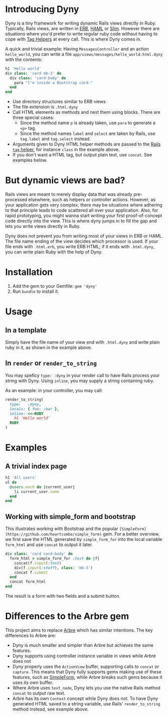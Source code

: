 # Introducing Dyny

Dyny is a tiny framework for writing dynamic Rails views directly in Ruby.
Typically, Rails views, are written in
[ERB](https://guides.rubyonrails.org/layouts_and_rendering.html),
[HAML](https://haml.info/) or [Slim](https://github.com/slim-template/slim).
However there are situations where you'd prefer to write regular ruby code
without having to cope with [Tag
Helpers](https://api.rubyonrails.org/classes/ActionView/Helpers/TagHelper.html)
at every call. This is where Dyny comes in.

A quick and trivial example: Having `MessagesController` and an action
`hello_world`, you can write a file `app/views/messages/hello_world.html.dyny`
with the contents:

```ruby
h1 'Hello world'
div class: 'card mb-3' do
  div class: 'card-body' do
    para "I'm inside a Bootstrap card."
  end
end
```

- Use directory structures similar to ERB views
- The file extension is `.html.dyny`
- Call HTML elements as methods and nest them using blocks. There are three special cases:
  - Since the method name `p` is already taken, use `para` to generate a `<p>` tag.
  - Since the method names `label` and `select` are taken by Rails, use
    `tag.label` and `tag.select` instead.
- Arguments given to Dyny HTML helper methods are passed to the [Rails `tag`
  helper](https://api.rubyonrails.org/classes/ActionView/Helpers/TagHelper.html#method-i-tag),
  for instance `class` in the example above.
- If you don't want a HTML tag, but output plain text, use `concat`. See examples below.

# But dynamic views are bad?

Rails views are meant to merely display data that was already pre-processed
elsewhere, such as helpers or controller actions. However, as your application
gets very complex, there may be situations where adhering to that principle
leads to code scattered all over your application. Also, for rapid prototyping,
you might wanna start writing your first proof-of-concept code directly into the
view. This is where dyny jumps in to fill the gap and lets you write views
directly in Ruby.

Dyny does not prevent you from writing most of your views in ERB or HAML. The
file name ending of the view decides which processor is used. If your file ends
with `.html.erb`, you write ERB HTML; if it ends with `.html.dyny`, you can
write plain Ruby with the help of Dyny.

# Installation

1. Add the gem to your Gemfile: `gem 'dyny'`
2. Run `bundle` to install it.

# Usage

## In a template

Simply have the file name of your view end with `.html.dyny` and write plain
ruby in it, as shown in the example above.

## In `render` or `render_to_string`

You may speficy `type: :dyny` in your render call to have Rails process your string with Dyny. Using `inline`, you may supply a string containing ruby.

As an example: in your controller, you may call:

```ruby
render_to_string(
  type:   :dyny,
  locals: { foo: :bar },
  inline: <<~RUBY
    h1 'Hello world'
  RUBY
)
```

# Examples

## A trivial index page

```ruby
h1 'All users'
ul do
  @users.each do |current_user|
    li current_user.name
  end
end
```

## Working with simple_form and bootstrap

This illustrates working with Bootstrap and the popular
`[SimpleForm](https://github.com/heartcombo/simple_form)` gem. For a better
overview, we first save the HTML generated by `simple_form_for` into the local
variable `form_html` and use `concat` to output it later.

```ruby
div class: 'card card-body' do
  form_html = simple_form_for :test do |f|
    concat(f.input(:fun))
    div(f.input(:stuff), class: 'mb-3')
    concat f.submit
  end
  concat form_html
end
```

The result is a form with two fields and a submit button.

# Differences to the Arbre gem

This project aims to replace [Arbre](https://github.com/activeadmin/arbre) which
has similar intentions. The key differences to Arbre are:

- Dyny is much smaller and simpler than Arbre but achieves the same features.
- Dyny supports using controller instance variable in views while Arbre does not
- Dyny properly uses the `ActionView` buffer, supporting calls to `concat` or
  `capture`. This means that Dyny fully supports gems making use of these
  features, such as [SimpleForm](https://github.com/heartcombo/simple_form),
  while Arbre breaks such gems because it uses its own buffer.
- Where Arbre uses `text_node`, Dyny lets you use the native Rails method
  `concat` to output raw text.
- Arbre has its own `Context` concept while Dyny does not. To have Dyny
  generated HTML saved to a string variable, use Rails' `render_to_string`
  method instead, see example above.